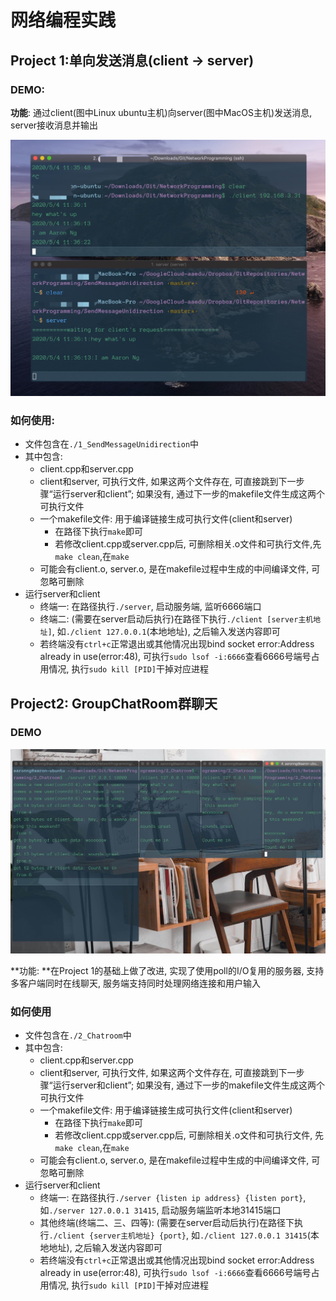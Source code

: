 # 网络编程实践



## Project 1:单向发送消息(client -> server)

### DEMO:

**功能**: 通过client(图中Linux ubuntu主机)向server(图中MacOS主机)发送消息, server接收消息并输出

![1-1](image/1/1.png)



### 如何使用:

- 文件包含在`./1_SendMessageUnidirection`中
- 其中包含:
  - client.cpp和server.cpp
  - client和server, 可执行文件, 如果这两个文件存在, 可直接跳到下一步骤“运行server和client”; 如果没有, 通过下一步的makefile文件生成这两个可执行文件
  - 一个makefile文件: 用于编译链接生成可执行文件(client和server)
    - 在路径下执行`make`即可
    - 若修改client.cpp或server.cpp后, 可删除相关.o文件和可执行文件,先`make clean`,在`make`
  - 可能会有client.o, server.o, 是在makefile过程中生成的中间编译文件, 可忽略可删除
- 运行server和client
  - 终端一: 在路径执行`./server`, 启动服务端, 监听6666端口
  - 终端二: (需要在server启动后执行)在路径下执行`./client [server主机地址]`, 如`./client 127.0.0.1`(本地地址), 之后输入发送内容即可
  - 若终端没有`ctrl+c`正常退出或其他情况出现bind socket error:Address already in use(error:48), 可执行`sudo lsof -i:6666`查看6666号端号占用情况, 执行`sudo kill [PID]`干掉对应进程





## Project2: GroupChatRoom群聊天

### DEMO

![1-2](image/1/2.png)



**功能: **在Project 1的基础上做了改进, 实现了使用poll的I/O复用的服务器, 支持多客户端同时在线聊天, 服务端支持同时处理网络连接和用户输入



### 如何使用
- 文件包含在`./2_Chatroom`中
- 其中包含:
  - client.cpp和server.cpp
  - client和server, 可执行文件, 如果这两个文件存在, 可直接跳到下一步骤“运行server和client”; 如果没有, 通过下一步的makefile文件生成这两个可执行文件
  - 一个makefile文件: 用于编译链接生成可执行文件(client和server)
    - 在路径下执行`make`即可
    - 若修改client.cpp或server.cpp后, 可删除相关.o文件和可执行文件, 先`make clean`,在`make`
  - 可能会有client.o, server.o, 是在makefile过程中生成的中间编译文件, 可忽略可删除
- 运行server和client
  - 终端一: 在路径执行`./server {listen ip address} {listen port}`, 如`./server 127.0.0.1 31415`, 启动服务端监听本地31415端口
  - 其他终端(终端二、三、四等): (需要在server启动后执行)在路径下执行`./client {server主机地址} {port}`, 如`./client 127.0.0.1 31415`(本地地址), 之后输入发送内容即可
  - 若终端没有`ctrl+c`正常退出或其他情况出现bind socket error:Address already in use(error:48), 可执行`sudo lsof -i:6666`查看6666号端号占用情况, 执行`sudo kill [PID]`干掉对应进程




